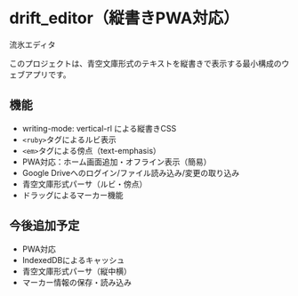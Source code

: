 # drift_editor（縦書きPWA対応）
流氷エディタ

このプロジェクトは、青空文庫形式のテキストを縦書きで表示する最小構成のウェブアプリです。

## 機能
- writing-mode: vertical-rl による縦書きCSS
- `<ruby>`タグによるルビ表示
- `<em>`タグによる傍点（text-emphasis）
- PWA対応：ホーム画面追加・オフライン表示（簡易）
- Google Driveへのログイン/ファイル読み込み/変更の取り込み
- 青空文庫形式パーサ（ルビ・傍点）
- ドラッグによるマーカー機能

## 今後追加予定
- PWA対応
- IndexedDBによるキャッシュ
- 青空文庫形式パーサ（縦中横）
- マーカー情報の保存・読み込み